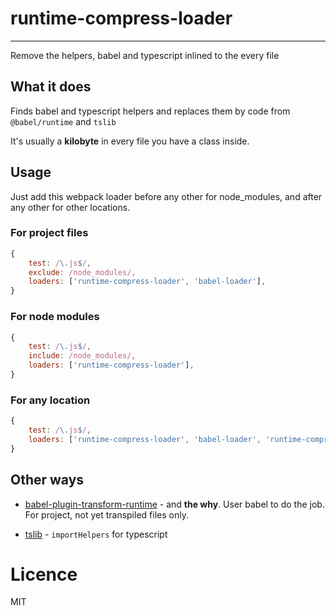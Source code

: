 # runtime-compress-loader
----
Remove the helpers, babel and typescript inlined to the every file

## What it does

Finds babel and typescript helpers and replaces them by code from `@babel/runtime` and `tslib` 

It's usually a __kilobyte__ in every file you have a class inside.

## Usage
Just add this webpack loader before any other for node_modules, and after any other for other locations. 

### For project files
```js
{
    test: /\.js$/,
    exclude: /node_modules/,
    loaders: ['runtime-compress-loader', 'babel-loader'],  
}
```

### For node modules
```js
{
    test: /\.js$/,
    include: /node_modules/,
    loaders: ['runtime-compress-loader'],  
}
```

### For any location
```js
{
    test: /\.js$/,
    loaders: ['runtime-compress-loader', 'babel-loader', 'runtime-compress-loader'],  
}
``` 

## Other ways

- [babel-plugin-transform-runtime](https://babeljs.io/docs/en/babel-plugin-transform-runtime) - and __the why__. User babel to do the job.
For project, not yet transpiled files only.

- [tslib](https://github.com/Microsoft/tslib) - `importHelpers` for typescript

# Licence
MIT